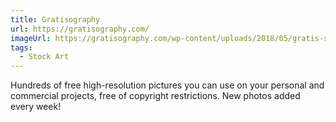 ```yaml
---
title: Gratisography
url: https://gratisography.com/
imageUrl: https://gratisography.com/wp-content/uploads/2018/05/gratis-social-free-stock-photo.jpg
tags:
  - Stock Art
---
```


Hundreds of free high-resolution pictures you can use on your personal and commercial projects, free of copyright restrictions. New photos added every week!
